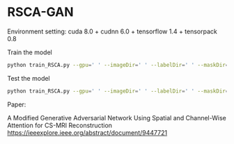 # RSCA-GAN

Environment setting: cuda 8.0 + cudnn 6.0 + tensorflow 1.4 + tensorpack 0.8

Train the model
```bash
python train_RSCA.py --gpu=' ' --imageDir=' ' --labelDir=' ' --maskDir=' ' 
```
Test the model
```bash
python train_RSCA.py --gpu=' ' --imageDir=' ' --labelDir=' ' --maskDir=' ' --sample='result/knee_mask_8x/' --load='train_log/knee_mask_8x/max-validation_PSNR_boost_A.data-00000-of-00001'
```
Paper: 

A Modified Generative Adversarial Network Using Spatial and Channel-Wise Attention for CS-MRI Reconstruction https://ieeexplore.ieee.org/abstract/document/9447721

